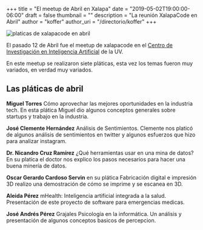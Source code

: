+++
title = "El meetup de Abril en Xalapa"
date = "2019-05-02T19:00:00-06:00"
draft = false
thumbnail = ""
description = "La reunión XalapaCode en Abril"
author = "koffer"
author_uri = "/directorio/koffer"
+++

![platicas de xalapacode en abril](/img/blog/meetupabril.jpg)

El pasado 12 de Abril fue el meetup de xalapacode en el [Centro de Investigación en Inteligencia Artificial](https://www.uv.mx/ciia/) de la UV.


En este meetup se realizaron siete pláticas, esta vez los temas fueron muy variados, en verdad muy variados.

## Las pláticas de abril

**Miguel Torres** Cómo aprovechar las mejores oportunidades en la industria tech. En esta plática Miguel dio algunos conceptos generales sobre startups y trabajo en la industria.

**José Clemente Hernández** Análisis de Sentimientos. Clemente nos platicó de algunos análisis de sentimientos en twitter y algunos esfuerzos que hizo para analizar instagram.

**Dr. Nicandro Cruz Ramírez** ¿Qué herramientas usar en una mina de datos? En su platica el doctor nos explico los pasos necesarios para hacer una buena minería de datos.

**Oscar Gerardo Cardoso Servin** en su plática Fabricación digital e impresión 3D realizo una demostración de cómo se imprime y se escanea en 3D.


**Aleida Pérez** mHealth: Inteligencia artificial integrada a la salud. Presentación de este proyecto de software para emergencias medicas. 

**José Andrés Pérez** Grajales Psicología en la informática. Un análisis y presentación de algunos conceptos basicos de percepcion. 


